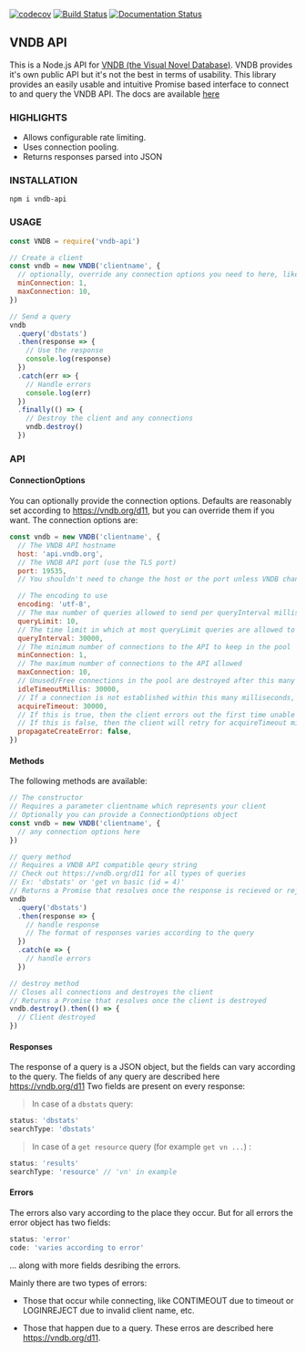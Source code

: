 [![codecov](https://codecov.io/gh/PragunSaini/vndb-api/branch/master/graph/badge.svg)](https://codecov.io/gh/PragunSaini/vndb-api) [![Build Status](https://travis-ci.org/PragunSaini/vndb-api.svg?branch=master)](https://travis-ci.org/PragunSaini/vndb-api) [![Documentation Status](https://readthedocs.org/projects/ansicolortags/badge/?version=latest)](https://pragunsaini.github.io/vndb-api/)

## VNDB API

This is a Node.js API for [VNDB (the Visual Novel Database)](https://vndb.org/).
VNDB provides it's own public API but it's not the best in terms of usability.
This library provides an easily usable and intuitive Promise based interface to connect to and query the VNDB API.
The docs are available [here](https://pragunsaini.github.io/vndb-api/)

### HIGHLIGHTS

- Allows configurable rate limiting.
- Uses connection pooling.
- Returns responses parsed into JSON

### INSTALLATION

    npm i vndb-api

### USAGE

```js
const VNDB = require('vndb-api')

// Create a client
const vndb = new VNDB('clientname', {
  // optionally, override any connection options you need to here, like
  minConnection: 1,
  maxConnection: 10,
})

// Send a query
vndb
  .query('dbstats')
  .then(response => {
    // Use the response
    console.log(response)
  })
  .catch(err => {
    // Handle errors
    console.log(err)
  })
  .finally(() => {
    // Destroy the client and any connections
    vndb.destroy()
  })
```

### API

#### ConnectionOptions

You can optionally provide the connection options. Defaults are reasonably set according to https://vndb.org/d11, but you can override them if you want. The connection options are:

```js
const vndb = new VNDB('clientname', {
  // The VNDB API hostname
  host: 'api.vndb.org',
  // The VNDB API port (use the TLS port)
  port: 19535,
  // You shouldn't need to change the host or the port unless VNDB changes them

  // The encoding to use
  encoding: 'utf-8',
  // The max number of queries allowed to send per queryInterval milliseconds
  queryLimit: 10,
  // The time limit in which at most queryLimit queries are allowed to send (in milliseconds)
  queryInterval: 30000,
  // The minimum number of connections to the API to keep in the pool
  minConnection: 1,
  // The maximum number of connections to the API allowed
  maxConnection: 10,
  // Unused/Free connections in the pool are destroyed after this many milliseconds
  idleTimeoutMillis: 30000,
  // If a connection is not established within this many milliseconds, an error with the corresponding reason is generated
  acquireTimeout: 30000,
  // If this is true, then the client errors out the first time unable to establish a connection and does not retry
  // If this is false, then the client will retry for acquireTimeout milliseconds to establish a connection
  propagateCreateError: false,
})
```

#### Methods

The following methods are available:

```js
// The constructor
// Requires a parameter clientname which represents your client
// Optionally you can provide a ConnectionOptions object
const vndb = new VNDB('clientname', {
  // any connection options here
})
```

```js
// query method
// Requires a VNDB API compatible qeury string
// Check out https://vndb.org/d11 for all types of queries
// Ex: 'dbstats' or 'get vn basic (id = 4)'
// Returns a Promise that resolves once the response is recieved or rejects on error
vndb
  .query('dbstats')
  .then(response => {
    // handle response
    // The format of responses varies according to the query
  })
  .catch(e => {
    // handle errors
  })
```

```js
// destroy method
// Closes all connections and destroyes the client
// Returns a Promise that resolves once the client is destroyed
vndb.destroy().then(() => {
  // Client destroyed
})
```

#### Responses

The response of a query is a JSON object, but the fields can vary according to the query.
The fields of any query are described here https://vndb.org/d11
Two fields are present on every response:

> In case of a `dbstats` query:

```js
status: 'dbstats'
searchType: 'dbstats'
```

> In case of a `get resource` query (for example `get vn ...`) :

```js
status: 'results'
searchType: 'resource' // 'vn' in example
```

#### Errors

The errors also vary according to the place they occur. But for all errors the error object has two fields:

```js
status: 'error'
code: 'varies according to error'
```

... along with more fields desribing the errors.

Mainly there are two types of errors:

- Those that occur while connecting, like CONTIMEOUT due to timeout or LOGINREJECT due to invalid client name, etc.

- Those that happen due to a query. These erros are described here https://vndb.org/d11.
